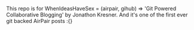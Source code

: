 This repo is for WhenIdeasHaveSex = (airpair, gihub) => 'Git Powered Collaborative Blogging' by Jonathon Kresner. And it's one of the first ever git backed AirPair posts :{}